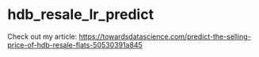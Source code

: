 # hdb_resale_lr_predict
Check out my article: https://towardsdatascience.com/predict-the-selling-price-of-hdb-resale-flats-50530391a845
